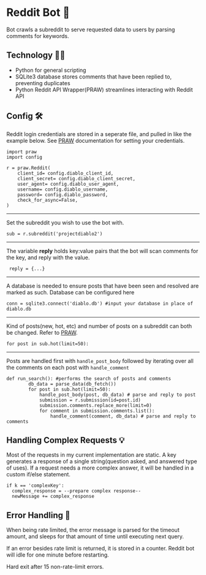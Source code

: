 # Reddit Bot 🤖
Bot crawls a subreddit to serve requested data to users by parsing comments for keywords.

## Technology 👨‍💻

* Python for general scripting
* SQLite3 database stores comments that have been replied to, preventing duplicates
* Python Reddit API Wrapper(PRAW) streamlines interacting with Reddit API

## Config 🛠
Reddit login credentials are stored in a seperate file, and pulled in like the example below. See [PRAW](https://praw.readthedocs.io/en/stable/) documentation for setting your credentials.
```
import praw
import config

r = praw.Reddit(
    client_id= config.diablo_client_id,
    client_secret= config.diablo_client_secret,
    user_agent= config.diablo_user_agent,
    username= config.diablo_username,
    password= config.diablo_password,
    check_for_async=False,
)
```
***
Set the subreddit you wish to use the bot with.
```
sub = r.subreddit('projectdiablo2')
```
***
The variable **reply** holds key:value pairs that the bot will scan comments for the key, and reply with the value. 
```
 reply = {...}
```
***
A database is needed to ensure posts that have been seen and resolved are marked as such. Database can be configured here
```
conn = sqlite3.connect('diablo.db') #input your database in place of diablo.db
```
***
Kind of posts(new, hot, etc) and number of posts on a subreddit can both be changed. Refer to [PRAW](https://praw.readthedocs.io/en/stable/).
```
for post in sub.hot(limit=50):
```
***
Posts are handled first with `handle_post_body` followed by iterating over all the comments on each post with `handle_comment`
```
def run_search(): #performs the search of posts and comments
        db_data = parse_data(db_fetch())
        for post in sub.hot(limit=50):
            handle_post_body(post, db_data) # parse and reply to post
            submission = r.submission(id=post.id)
            submission.comments.replace_more(limit=0)
            for comment in submission.comments.list():
                handle_comment(comment, db_data) # parse and reply to comments
```

## Handling Complex Requests 💡
Most of the requests in my current implementation are static. A key generates a response of a single string(question asked, and answered type of uses). If a request needs a more complex answer, it will be handled in a custom if/else statement.
```
if k == 'complexKey':
  complex_response = --prepare complex response--
  newMessage += complex_response
```

## Error Handling 🚨
When being rate limited, the error message is parsed for the timeout amount, and sleeps for that amount of time until executing next query.

If an error besides rate limit is returned, it is stored in a counter. Reddit bot will idle for one minute before restarting.

Hard exit after 15 non-rate-limit errors.
